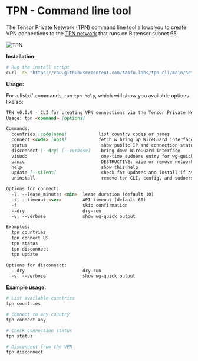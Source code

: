 # TPN - Command line tool

The Tensor Private Network (TPN) command line tool allows you to create VPN connections to the [TPN network](https://tpn.taofu.xyz/) that runs on Bittensor subnet 65.

![TPN](https://tpn.taofu.xyz/img/tpn-social-card.jpg)

**Installation:**

```bash
# Run the install script
curl -sS "https://raw.githubusercontent.com/taofu-labs/tpn-cli/main/setup.sh" | sh
```

**Usage:**

For a list of commands, run `tpn help`, which will show you available options like so:

```md
TPN v0.0.9 - CLI for creating VPN connections via the Tensor Private Network (TPN)
Usage: tpn <command> [options]

Commands:
  countries [code|name]            list country codes or names
  connect <code> [opts]            fetch & bring up WireGuard interface
  status                            show public IP and connection status
  disconnect [--dry] [--verbose]    bring down WireGuard interface
  visudo                            one-time sudoers entry for wg-quick
  panic                             DESTRUCTIVE: wipe or remove network interfaces
  help                              show this help
  update [--silent]                 check for updates and install if available
  uninstall                         remove tpn CLI, config, and sudoers entry

Options for connect:
  -l, --lease_minutes <min>  lease duration (default 10)
  -t, --timeout <sec>        API timeout (default 60)
  -f                         skip confirmation
  --dry                      dry-run
  -v, --verbose              show wg-quick output

Examples:
  tpn countries
  tpn connect US
  tpn status
  tpn disconnect
  tpn update

Options for disconnect:
  --dry                      dry-run
  -v, --verbose              show wg-quick output
```

**Example usage:**

```bash
# List available countries
tpn countries

# Connect to any country
tpn connect any

# Check connection status
tpn status

# Disconnect from the VPN
tpn disconnect
```